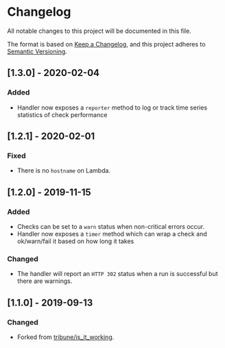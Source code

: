 # Changelog

All notable changes to this project will be documented in this file.

The format is based on [Keep a Changelog](https://keepachangelog.com/en/1.0.0/),
and this project adheres to [Semantic Versioning](https://semver.org/spec/v2.0.0.html).

## [1.3.0] - 2020-02-04

### Added

- Handler now exposes a `reporter` method to log or track time series statistics of check performance

## [1.2.1] - 2020-02-01

### Fixed

- There is no `hostname` on Lambda.

## [1.2.0] - 2019-11-15

### Added

- Checks can be set to a `warn` status when non-critical errors occur.
- Handler now exposes a `timer` method which can wrap a check and ok/warn/fail it based on how long it takes

### Changed

- The handler will report an `HTTP 302` status when a run is successful but there are warnings.

## [1.1.0] - 2019-09-13

### Changed

- Forked from [tribune/is_it_working](https://github.com/tribune/is_it_working).
